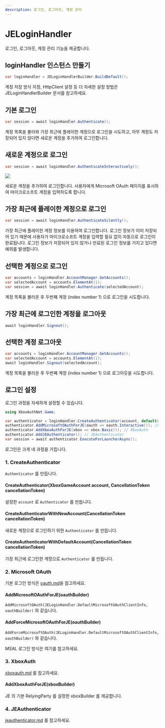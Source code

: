 ```yaml
---
description: 로그인, 로그아웃, 계정 관리
---
```


# JELoginHandler

로그인, 로그아웃, 계정 관리 기능을 제공합니다.

## loginHandler 인스턴스 만들기

```csharp
var loginHandler = JELoginHandlerBuilder.BuildDefault();
```

계정 저장 방식 지정, HttpClient 설정 등 더 자세한 설정 방법은 JELoginHandlerBuilder 문서를 참고하세요.

## 기본 로그인

```csharp
var session = await loginHandler.Authenticate();
```

계정 목록을 불러와 가장 최근에 플레이한 계정으로 로그인을 시도하고, 아무 계정도 저장되어 있지 않다면 새로운 계정을 추가하여 로그인합니다.

## 새로운 계정으로 로그인

```csharp
var session = await loginHandler.AuthenticateInteractively();
```

![](https://user-images.githubusercontent.com/17783561/154854388-38c473f1-7860-4a47-bdbe-622de37eef8b.png)

새로운 계정을 추가하여 로그인합니다. 사용자에게 Microsoft OAuth 페이지를 표시하여 마이크로소프트 계정을 입력하도록 합니다.

## 가장 최근에 플레이한 계정으로 로그인

```csharp
var session = await loginHandler.AuthenticateSilently();
```

가장 최근에 플레이한 계정 정보를 이용하여 로그인합니다. 로그인 정보가 이미 저장되어 있기 때문에 사용자가 마이크로소프트 계정을 입력할 필요 없이 자동으로 로그인이 완료됩니다. 로그인 정보가 저장되어 있지 않거나 만료된 로그인 정보를 가지고 있다면 예외를 발생합니다.

## 선택한 계정으로 로그인

```csharp
var accounts = loginHandler.AccountManager.GetAccounts();
var selectedAccount = accounts.ElementAt(1);
var session = await loginHandler.Authenticate(selectedAccount);
```

계정 목록을 불러온 후 두번째 계정 (index number 1) 으로 로그인을 시도합니다.

## 가장 최근에 로그인한 계정을 로그아웃

```csharp
await loginHandler.Signout();
```

## 선택한 계정 로그아웃

```csharp
var accounts = loginHandler.AccountManager.GetAccounts();
var selectedAccount = accounts.ElementAt(1);
await loginHandler.Signout(selectedAccount);
```

계정 목록을 불러온 후 두번째 계정 (index number 1) 으로 로그아웃을 시도합니다.

## 로그인 설정

로그인 과정을 자세하게 설정할 수 있습니다.

```csharp
using XboxAuthNet.Game;

var authenticator = loginHandler.CreateAuthenticator(account, default);
authenticator.AddMicrosoftOAuthForJE(oauth => oauth.Interactive()); // Microsoft OAuth
authenticator.AddXboxAuthForJE(xbox => xbox.Basic()); // XboxAuth
authenticator.AddJEAuthenticator(); // JEAuthenticator
var session = await authenticator.ExecuteForLauncherAsync();
```

로그인은 크게 네 과정을 거칩니다.

### 1. CreateAuthenticator

`Authenticator` 를 만듭니다.

#### CreateAuthenticator(XboxGameAccount account, CancellationToken cancellationToken)

설정한 `account` 로 `Authenticator` 를 만듭니다.

#### CreateAuthenticatorWithNewAccount(CancellationToken cancellationToken)

새로운 계정으로 로그인하기 위한 `Authenticator` 를 만듭니다.

#### CreateAuthenticatorWithDefaultAccount(CancellationToken cancellationToken)

가장 최근에 로그인한 계정으로 `Authenticator` 를 만듭니다.

### 2. Microsoft OAuth

기본 로그인 방식은 [oauth.md](../xboxauthnet.game/oauth.md "mention")을 참고하세요.

#### AddMicrosoftOAuthForJE(oauthBuilder)

`AddMicrosoftOAuth(JELoginHandler.DefaultMicrosoftOAuthClientInfo, oauthBuilder)` 와 같습니다.

#### AddForceMicrosoftOAuthForJE(oauthBuilder)

`AddForceMicrosoftOAuth(JELoginHandler.DefaultMicrosoftOAuthClientInfo, oauthBuilder)` 와 같습니다.

MSAL 로그인 방식은 여기를 참고하세요.

### 3. XboxAuth

[xboxauth.md](../xboxauthnet.game/xboxauth.md "mention") 를 참고하세요.

#### AddXboxAuthForJE(xboxBuilder)

JE 의 기본 RelyingParty 를 설정한 xboxBuilder 를 제공합니다.

### 4. JEAuthenticator

[jeauthenticator.md](jeauthenticator.md "mention") 를 참고하세요.
